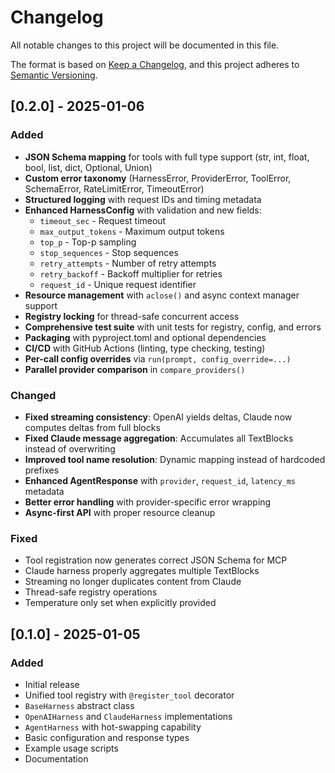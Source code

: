 # Changelog

All notable changes to this project will be documented in this file.

The format is based on [Keep a Changelog](https://keepachangelog.com/en/1.0.0/),
and this project adheres to [Semantic Versioning](https://semver.org/spec/v2.0.0.html).

## [0.2.0] - 2025-01-06

### Added
- **JSON Schema mapping** for tools with full type support (str, int, float, bool, list, dict, Optional, Union)
- **Custom error taxonomy** (HarnessError, ProviderError, ToolError, SchemaError, RateLimitError, TimeoutError)
- **Structured logging** with request IDs and timing metadata
- **Enhanced HarnessConfig** with validation and new fields:
  - `timeout_sec` - Request timeout
  - `max_output_tokens` - Maximum output tokens
  - `top_p` - Top-p sampling
  - `stop_sequences` - Stop sequences
  - `retry_attempts` - Number of retry attempts
  - `retry_backoff` - Backoff multiplier for retries
  - `request_id` - Unique request identifier
- **Resource management** with `aclose()` and async context manager support
- **Registry locking** for thread-safe concurrent access
- **Comprehensive test suite** with unit tests for registry, config, and errors
- **Packaging** with pyproject.toml and optional dependencies
- **CI/CD** with GitHub Actions (linting, type checking, testing)
- **Per-call config overrides** via `run(prompt, config_override=...)`
- **Parallel provider comparison** in `compare_providers()`

### Changed
- **Fixed streaming consistency**: OpenAI yields deltas, Claude now computes deltas from full blocks
- **Fixed Claude message aggregation**: Accumulates all TextBlocks instead of overwriting
- **Improved tool name resolution**: Dynamic mapping instead of hardcoded prefixes
- **Enhanced AgentResponse** with `provider`, `request_id`, `latency_ms` metadata
- **Better error handling** with provider-specific error wrapping
- **Async-first API** with proper resource cleanup

### Fixed
- Tool registration now generates correct JSON Schema for MCP
- Claude harness properly aggregates multiple TextBlocks
- Streaming no longer duplicates content from Claude
- Thread-safe registry operations
- Temperature only set when explicitly provided

## [0.1.0] - 2025-01-05

### Added
- Initial release
- Unified tool registry with `@register_tool` decorator
- `BaseHarness` abstract class
- `OpenAIHarness` and `ClaudeHarness` implementations
- `AgentHarness` with hot-swapping capability
- Basic configuration and response types
- Example usage scripts
- Documentation
